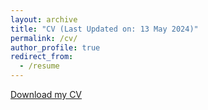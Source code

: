 ```yaml
---
layout: archive
title: "CV (Last Updated on: 13 May 2024)"
permalink: /cv/
author_profile: true
redirect_from:
  - /resume
---
```



<a href="http://aatifnisar01.github.io/files/Resume_Aatif.pdf" download>Download my CV</a>



  

